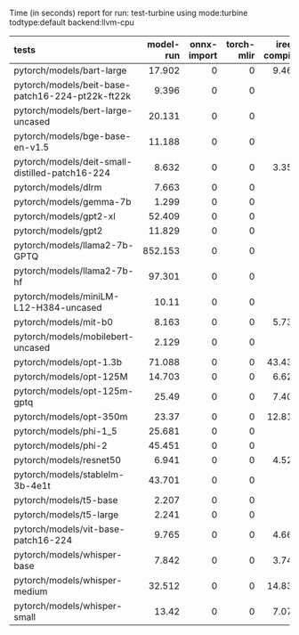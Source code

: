 Time (in seconds) report for run: test-turbine using mode:turbine todtype:default backend:llvm-cpu

| tests                                            |   model-run |   onnx-import |   torch-mlir |   iree-compile |   inference |
|:-------------------------------------------------|------------:|--------------:|-------------:|---------------:|------------:|
| pytorch/models/bart-large                        |      17.902 |             0 |            0 |          9.466 |       0.54  |
| pytorch/models/beit-base-patch16-224-pt22k-ft22k |       9.396 |             0 |            0 |          0     |       0     |
| pytorch/models/bert-large-uncased                |      20.131 |             0 |            0 |          0     |       0     |
| pytorch/models/bge-base-en-v1.5                  |      11.188 |             0 |            0 |          0     |       0     |
| pytorch/models/deit-small-distilled-patch16-224  |       8.632 |             0 |            0 |          3.351 |       0.182 |
| pytorch/models/dlrm                              |       7.663 |             0 |            0 |          0     |       0     |
| pytorch/models/gemma-7b                          |       1.299 |             0 |            0 |          0     |       0     |
| pytorch/models/gpt2-xl                           |      52.409 |             0 |            0 |          0     |       0     |
| pytorch/models/gpt2                              |      11.829 |             0 |            0 |          0     |       0     |
| pytorch/models/llama2-7b-GPTQ                    |     852.153 |             0 |            0 |          0     |       0     |
| pytorch/models/llama2-7b-hf                      |      97.301 |             0 |            0 |          0     |       0     |
| pytorch/models/miniLM-L12-H384-uncased           |      10.11  |             0 |            0 |          0     |       0     |
| pytorch/models/mit-b0                            |       8.163 |             0 |            0 |          5.735 |       0.259 |
| pytorch/models/mobilebert-uncased                |       2.129 |             0 |            0 |          0     |       0     |
| pytorch/models/opt-1.3b                          |      71.088 |             0 |            0 |         43.439 |       2.591 |
| pytorch/models/opt-125M                          |      14.703 |             0 |            0 |          6.627 |       0.351 |
| pytorch/models/opt-125m-gptq                     |      25.49  |             0 |            0 |          7.408 |       0.261 |
| pytorch/models/opt-350m                          |      23.37  |             0 |            0 |         12.819 |       0.703 |
| pytorch/models/phi-1_5                           |      25.681 |             0 |            0 |          0     |       0     |
| pytorch/models/phi-2                             |      45.451 |             0 |            0 |          0     |       0     |
| pytorch/models/resnet50                          |       6.941 |             0 |            0 |          4.527 |       0.193 |
| pytorch/models/stablelm-3b-4e1t                  |      43.701 |             0 |            0 |          0     |       0     |
| pytorch/models/t5-base                           |       2.207 |             0 |            0 |          0     |       0     |
| pytorch/models/t5-large                          |       2.241 |             0 |            0 |          0     |       0     |
| pytorch/models/vit-base-patch16-224              |       9.765 |             0 |            0 |          4.661 |       0.428 |
| pytorch/models/whisper-base                      |       7.842 |             0 |            0 |          3.742 |       0.185 |
| pytorch/models/whisper-medium                    |      32.512 |             0 |            0 |         14.832 |       0.83  |
| pytorch/models/whisper-small                     |      13.42  |             0 |            0 |          7.078 |       0.369 |

